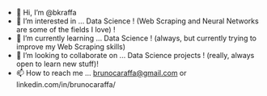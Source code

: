 - 👋 Hi, I’m @bkraffa
- 👀 I’m interested in ... Data Science ! (Web Scraping and Neural Networks are some of the fields I love) !
- 🌱 I’m currently learning ... Data Science ! (always, but currently trying to improve my Web Scraping skills)
- 💞️ I’m looking to collaborate on ... Data Science projects ! (really, always open to learn new stuff)!
- 📫 How to reach me ... brunocaraffa@gmail.com or linkedin.com/in/brunocaraffa/

<!---
bkraffa/bkraffa is a ✨ special ✨ repository because its `README.md` (this file) appears on your GitHub profile.
You can click the Preview link to take a look at your changes.
--->

